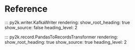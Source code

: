 # Reference

::: py2k.writer.KafkaWriter
    rendering:
        show_root_heading: true
        show_source: false
        heading_level: 2

::: py2k.record.PandasToRecordsTransformer
    rendering:
            show_root_heading: true
            show_source: true
            heading_level: 2
